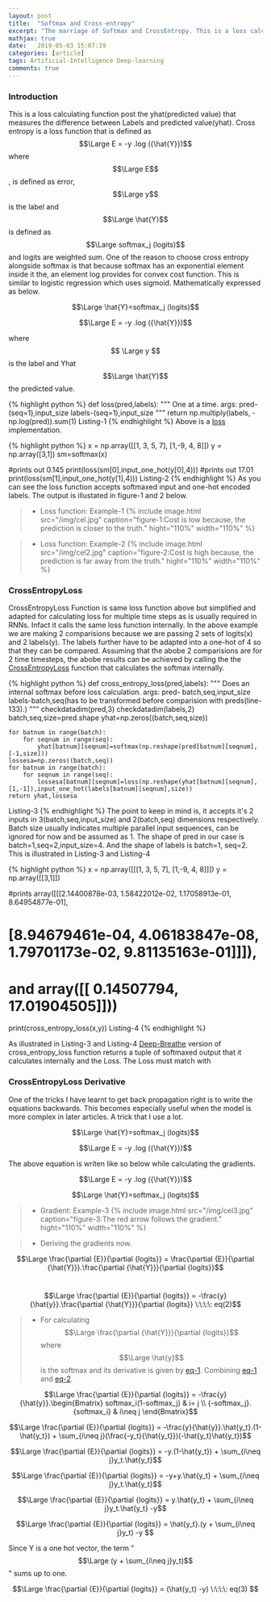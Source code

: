```yaml
---
layout: post
title:  "Softmax and Cross-entropy"
excerpt: "The marriage of Softmax and CrossEntropy. This is a loss calculating function post the yhat(predicted value) that measures the difference between Labels and predicted value(yhat). "
mathjax: true
date:   2019-05-03 15:07:19
categories: [article]
tags: Artificial-Intelligence Deep-learning
comments: true
---
```


### Introduction
This is a loss calculating function post the yhat(predicted value) that measures the difference between Labels and predicted value(yhat). Cross entropy is a loss function that is defined as $$\Large E = -y .log ({\hat{Y}})$$ where $$\Large E$$, is defined as error, $$\Large y$$ is the label and $$\Large \hat{Y}$$ is defined as $$\Large softmax_j (logits)$$ and logits are weighted sum. One of the reason to choose cross entropy alongside softmax is that because softmax has an exponential element inside it the, an element log provides for convex cost function. This is similar to logistic regression which uses sigmoid. Mathematically expressed as below.  

$$\Large \hat{Y}=softmax_j (logits)$$

$$\Large E = -y .log ({\hat{Y}})$$  

where $$ \Large y $$ is the label and Yhat $$\Large \hat{Y}$$ the predicted value.

{% highlight python %}
def loss(pred,labels):
  """
  One at a time.
  args:
      pred-(seq=1),input_size
      labels-(seq=1),input_size
  """
  return np.multiply(labels, -np.log(pred)).sum(1)
Listing-1
{% endhighlight %}
Above is a [loss][loss] implementation.

{% highlight python %}
x = np.array([[1, 3, 5, 7],
      [1,-9, 4, 8]])
y = np.array([3,1])
sm=softmax(x)

#prints out 0.145
print(loss(sm[0],input_one_hot(y[0],4)))
#prints out 17.01
print(loss(sm[1],input_one_hot(y[1],4)))
Listing-2
{% endhighlight %}
As you can see the loss function accepts softmaxed input and one-hot encoded labels.
The output is illustated in figure-1 and 2 below.

> * Loss function: Example-1
{%
    include image.html
    src="/img/cel.jpg"
    caption="figure-1:Cost is low because, the prediction is closer to the truth."
    hight="110%"
    width="110%"
%}

> * Loss function: Example-2
{%
    include image.html
    src="/img/cel2.jpg"
    caption="figure-2:Cost is high because, the prediction is far away from the truth."
    hight="110%"
    width="110%"
%}
### CrossEntropyLoss
CrossEntropyLoss Function is same loss function above but simplified and adapted for calculating loss for multiple time steps as is usually required in RNNs. Infact it calls the same loss function internally. In the above example we are making 2 comparisions because we are passing 2 sets of logits(x) and 2 labels(y). The labels further have to be adapted into a one-hot of 4 so that they can be compared. Assuming that the abobe 2 comparisions are for 2 time timesteps, the abobe results can be achieved by calling the the [CrossEntropyLoss][CrossEntropyLoss] function that calculates the softmax internally.

{% highlight python %}
def cross_entropy_loss(pred,labels):
    """
    Does an internal softmax before loss calculation.
    args:
        pred- batch,seq,input_size
        labels-batch,seq(has to be transformed before comparision with preds(line-133).)
    """
    checkdatadim(pred,3)
    checkdatadim(labels,2)
    batch,seq,size=pred.shape
    yhat=np.zeros((batch,seq,size))

    for batnum in range(batch):
        for seqnum in range(seq):
            yhat[batnum][seqnum]=softmax(np.reshape(pred[batnum][seqnum],[-1,size]))
    lossesa=np.zeros((batch,seq))
    for batnum in range(batch):
        for seqnum in range(seq):
            lossesa[batnum][seqnum]=loss(np.reshape(yhat[batnum][seqnum],[1,-1]),input_one_hot(labels[batnum][seqnum],size))
    return yhat,lossesa
Listing-3
{% endhighlight %}
The point to keep in mind is, it accepts it's 2 inputs in 3(batch,seq,input_size) and 2(batch,seq) dimensions respectively. Batch size usually indicates multiple parallel input sequences, can be ignored for now and be assumed as 1. The shape of pred in our case is batch=1,seq=2,input_size=4. And the shape of labels is batch=1, seq=2. This is illustrated in Listing-3 and Listing-4

{% highlight python %}
x = np.array([[[1, 3, 5, 7],
      [1,-9, 4, 8]]])
y = np.array([[3,1]])

#prints array([[[2.14400878e-03, 1.58422012e-02, 1.17058913e-01, 8.64954877e-01],
#        [8.94679461e-04, 4.06183847e-08, 1.79701173e-02, 9.81135163e-01]]]),
# and array([[ 0.14507794, 17.01904505]]))
print(cross_entropy_loss(x,y))
Listing-4
{% endhighlight %}

As illustrated in Listing-3 and Listing-4 [Deep-Breathe][Deep-Breathe] version of cross_entropy_loss function returns a tuple of softmaxed output that it calculates internally and the Loss. The Loss must match with  



### CrossEntropyLoss Derivative
One of the tricks I have learnt to get back propagation right is to write the equations backwards. This becomes especially useful when the model is more complex in later articles. A trick that I use a lot.  

$$\Large \hat{Y}=softmax_j (logits)$$

$$\Large E = -y .log ({\hat{Y}})$$  

The above equation is writen like so below while calculating the gradients.

$$\Large E = -y .log ({\hat{Y}})$$

$$\Large \hat{Y}=softmax_j (logits)$$

> * Gradient: Example-3
{%
    include image.html
    src="/img/cel3.jpg"
    caption="figure-3:The red arrow follows the gradient."
    hight="110%"
    width="110%"
%}

> * Deriving the gradients now.  

$$\Large \frac{\partial {E}}{\partial {logits}} = \frac{\partial {E}}{\partial {\hat{Y}}}.\frac{\partial {\hat{Y}}}{\partial {logits}}$$  

# <a name="eq-2"></a>  

$$\Large \frac{\partial {E}}{\partial {logits}} = -\frac{y}{\hat{y}}.\frac{\partial {\hat{Y}}}{\partial {logits}} \:\:\:\: eq(2)$$  

> * For calculating $$\Large \frac{\partial {\hat{Y}}}{\partial {logits}}$$ where $$\Large \hat{y}$$ is the softmax and its derivative is given by [eq-1][eq-1]. Combining [eq-1][eq-1] and [eq-2][eq-2].  

$$\Large \frac{\partial {E}}{\partial {logits}} = -\frac{y}{\hat{y}}.\begin{Bmatrix}
softmax_i(1-softmax_j) & i= j \\
{-softmax_j}.{softmax_i} & i\neq j
\end{Bmatrix}$$  

$$\Large \frac{\partial {E}}{\partial {logits}} = -\frac{y}{\hat{y}}.\hat{y_t}.(1-\hat{y_t}) + \sum_{i\neq j}(\frac{-y_t}{\hat{y_t}})(-\hat{y_t}\hat{y_t})$$  

$$\Large \frac{\partial {E}}{\partial {logits}} = -y.(1-\hat{y_t}) + \sum_{i\neq j}y_t.\hat{y_t}$$  

$$\Large \frac{\partial {E}}{\partial {logits}} = -y+y.\hat{y_t} + \sum_{i\neq j}y_t.\hat{y_t}$$  

$$\Large \frac{\partial {E}}{\partial {logits}} = y.\hat{y_t} + \sum_{i\neq j}y_t.\hat{y_t} -y$$  

$$\Large \frac{\partial {E}}{\partial {logits}} = \hat{y_t}.(y + \sum_{i\neq j}y_t) -y $$  

Since Y is a one hot vector, the term "$$\Large (y + \sum_{i\neq j}y_t)$$" sums up to one.  

$$\Large \frac{\partial {E}}{\partial {logits}} = (\hat{y_t} -y) \:\:\:\: eq(3) $$

[eq-1]: softmax-and-its-gradient#eq-1
[eq-2]: softmax-and-cross-entropy#eq-2
[loss]: https://github.com/slowbreathing/Deep-Breathe/blob/master/org/mk/training/dl/common.py
[CrossEntropyLoss]: https://github.com/slowbreathing/Deep-Breathe/blob/master/org/mk/training/dl/common.py
[softmaxtest]: https://github.com/slowbreathing/Deep-Breathe/blob/master/org/mk/training/dl/softmaxtest.py
[Deep-Breathe]: https://github.com/slowbreathing/Deep-Breathe
